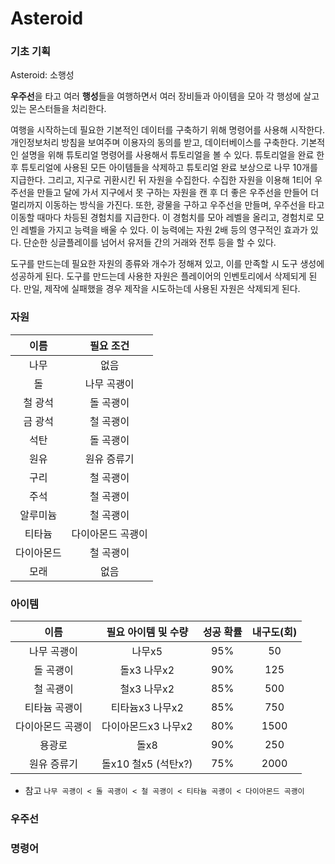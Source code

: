 # Asteroid

### 기초 기획

Asteroid: 소행성

**우주선**을 타고 여러 **행성**들을 여행하면서 여러 장비들과 아이템을 모아 각 행성에 살고있는 몬스터들을 처리한다.

여행을 시작하는데 필요한 기본적인 데이터를 구축하기 위해 명령어를 사용해 시작한다. 개인정보처리 방침을 보여주며 이용자의 동의를 받고, 데이터베이스를 구축한다.  기본적인 설명을 위해 튜토리얼 명령어를 사용해서 튜토리얼을 볼 수 있다. 튜토리얼을 완료 한 후 튜토리얼에 사용된 모든 아이템들을 삭제하고 튜토리얼 완료 보상으로 나무 10개를 지급한다. 그리고, 지구로 귀환시킨 뒤 자원을 수집한다. 수집한 자원을 이용해 1티어 우주선을 만들고 달에 가서 지구에서 못 구하는 자원을 캔 후 더 좋은 우주선을 만들어 더 멀리까지 이동하는 방식을 가진다. 또한, 광물을 구하고 우주선을 만들며, 우주선을 타고 이동할 때마다 차등된 경험치를 지급한다. 이 경험치를 모아 레벨을 올리고, 경험치로 모인 레벨을 가지고 능력을 배울 수 있다. 이 능력에는 자원 2배 등의 영구적인 효과가 있다. 단순한 싱글플레이를 넘어서 유저들 간의 거래와 전투 등을 할 수 있다.

도구를 만드는데 필요한 자원의 종류와 개수가 정해져 있고, 이를 만족할 시 도구 생성에 성공하게 된다. 도구를 만드는데 사용한 자원은 플레이어의 인벤토리에서 삭제되게 된다. 만일, 제작에 실패했을 경우 제작을 시도하는데 사용된 자원은 삭제되게 된다.

### 자원

|    이름    |     필요 조건     |
| :--------: | :---------------: |
|    나무    |       없음        |
|     돌     |    나무 곡괭이    |
|  철 광석   |     돌 곡괭이     |
|  금 광석   |     철 곡괭이     |
|    석탄    |     돌 곡괭이     |
|    원유    |    원유 증류기    |
|    구리    |     철 곡괭이     |
|    주석    |     철 곡괭이     |
|  알루미늄  |     철 곡괭이     |
|   티타늄   | 다이아몬드 곡괭이 |
| 다이아몬드 |     철 곡괭이     |
|    모래    |       없음        |



### 아이템

|       이름        | 필요 아이템 및 수량 | 성공 확률 | 내구도(회) |
| :---------------: | :-----------------: | :-------: | :--------: |
|    나무 곡괭이    |       나무x5        |    95%    |     50     |
|     돌 곡괭이     |     돌x3 나무x2     |    90%    |    125     |
|     철 곡괭이     |     철x3 나무x2     |    85%    |    500     |
|   티타늄 곡괭이   |   티타늄x3 나무x2   |    85%    |    750     |
| 다이아몬드 곡괭이 | 다이아몬드x3 나무x2 |    80%    |    1500    |
|      용광로       |        돌x8         |    90%    |    250     |
|    원유 증류기    | 돌x10 철x5 (석탄x?) |    75%    |    2000    |

- 참고 `나무 곡괭이 < 돌 곡괭이 < 철 곡괭이 < 티타늄 곡괭이 < 다이아몬드 곡괭이`

### 우주선



### 명령어
